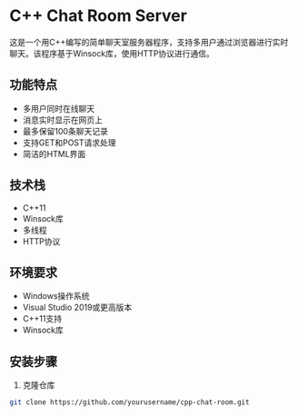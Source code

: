 # C++ Chat Room Server

这是一个用C++编写的简单聊天室服务器程序，支持多用户通过浏览器进行实时聊天。该程序基于Winsock库，使用HTTP协议进行通信。

## 功能特点

- 多用户同时在线聊天
- 消息实时显示在网页上
- 最多保留100条聊天记录
- 支持GET和POST请求处理
- 简洁的HTML界面

## 技术栈

- C++11
- Winsock库
- 多线程
- HTTP协议

## 环境要求

- Windows操作系统
- Visual Studio 2019或更高版本
- C++11支持
- Winsock库

## 安装步骤

1. 克隆仓库
```bash
git clone https://github.com/yourusername/cpp-chat-room.git
